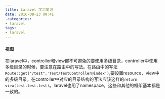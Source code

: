 ```yaml
---
title: Laravel 学习笔记
date: 2016-08-23 00:41
-categories:
- laravel
tags:
- laravel
---
```


#### 视图
在laravel中，controller和view都不可避免的要使用多级目录，controller中使用多级目录的时候，要注意在路由中的写法。在路由中的写法`Route::get("/test",'Test/TestController@index')`,要设置resource，view中的多级目录，在controller中对应的目录结构的写法应该这样的`return view(test.test.test)`。laravel也用了namespace，这些和其他的框架基本都是一致的。


